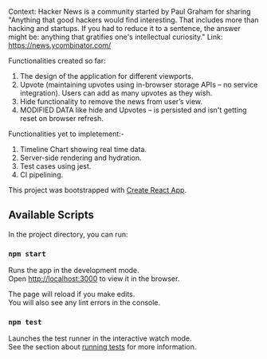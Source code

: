 Context: Hacker News is a community started by Paul Graham for sharing "Anything that good hackers would find interesting. That includes more than hacking and startups. If you had to reduce it to a sentence, the answer might be: anything that gratifies one's intellectual curiosity."  Link: https://news.ycombinator.com/

Functionalities created so far:

1. The design of the application for different viewports.
2. Upvote (maintaining upvotes using in-browser storage APIs – no service integration). Users can add as many upvotes as they wish.
3. Hide functionality to remove the news from user’s view.
4. MODIFIED DATA like hide and Upvotes – is persisted and isn't getting reset on browser refresh.


Functionalities yet to impletement:- 

1. Timeline Chart showing real time data.
2. Server-side rendering and hydration.
3. Test cases using jest.
4. CI pipelining.

This project was bootstrapped with [Create React App](https://github.com/facebook/create-react-app).

## Available Scripts

In the project directory, you can run:

### `npm start`

Runs the app in the development mode.<br />
Open [http://localhost:3000](http://localhost:3000) to view it in the browser.

The page will reload if you make edits.<br />
You will also see any lint errors in the console.

### `npm test`

Launches the test runner in the interactive watch mode.<br />
See the section about [running tests](https://facebook.github.io/create-react-app/docs/running-tests) for more information.


